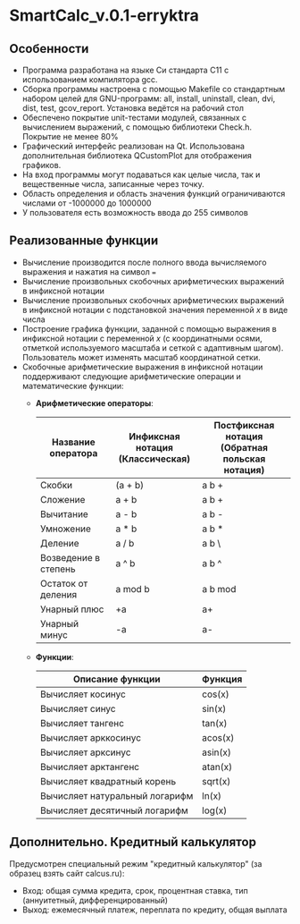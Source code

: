 # SmartCalc_v.0.1-erryktra
## Особенности
- Программа разработана на языке Си стандарта C11 с использованием компилятора gcc.
- Сборка программы настроена с помощью Makefile со стандартным набором целей для GNU-программ: all, install, uninstall, clean, dvi, dist, test, gcov_report. Установка ведётся на рабочий стол
- Обеспечено покрытие unit-тестами модулей, связанных с вычислением выражений, с помощью библиотеки Check.h. Покрытие не менее 80%
- Графический интерфейс реализован на Qt. Использована дополнительная библиотека QCustomPlot для отображения графиков.
- На вход программы могут подаваться как целые числа, так и вещественные числа, записанные через точку.
- Область определения и область значения функций ограничиваются числами от -1000000 до 1000000
- У пользователя есть возможность ввода до 255 символов

## Реализованные функции
- Вычисление производится после полного ввода вычисляемого выражения и нажатия на символ `=`
- Вычисление произвольных скобочных арифметических выражений в инфиксной нотации
- Вычисление произвольных скобочных арифметических выражений в инфиксной нотации с подстановкой значения переменной _x_ в виде числа
- Построение графика функции, заданной с помощью выражения в инфиксной нотации с переменной _x_  (с координатными осями, отметкой используемого масштаба и сеткой с адаптивным шагом). Пользователь может изменять масштаб координатной сетки.
- Скобочные арифметические выражения в инфиксной нотации поддерживают следующие арифметические операции и математические функции:
    - **Арифметические операторы**:

        | Название оператора | Инфиксная нотация <br /> (Классическая) |  Постфиксная нотация <br /> (Обратная польская нотация) |
        | ------ | ------ | ------ |
        | Скобки | (a + b) | a b + |
        | Сложение | a + b | a b + |
        | Вычитание | a - b | a b - |
        | Умножение | a * b | a b * |
        | Деление | a / b | a b \ |
        | Возведение в степень | a ^ b | a b ^ |
        | Остаток от деления | a mod b | a b mod |
        | Унарный плюс | +a | a+ |
        | Унарный минус | -a | a- |

    - **Функции**:
  
        | Описание функции | Функция |   
        | ---------------- | ------- |  
        | Вычисляет косинус | cos(x) |   
        | Вычисляет синус | sin(x) |  
        | Вычисляет тангенс | tan(x) |  
        | Вычисляет арккосинус | acos(x) | 
        | Вычисляет арксинус | asin(x) | 
        | Вычисляет арктангенс | atan(x) |
        | Вычисляет квадратный корень | sqrt(x) |
        | Вычисляет натуральный логарифм | ln(x) | 
        | Вычисляет десятичный логарифм | log(x) |

## Дополнительно. Кредитный калькулятор

Предусмотрен специальный режим "кредитный калькулятор" (за образец взять сайт calcus.ru):
 - Вход: общая сумма кредита, срок, процентная ставка, тип (аннуитетный, дифференцированный)
 - Выход: ежемесячный платеж, переплата по кредиту, общая выплата

